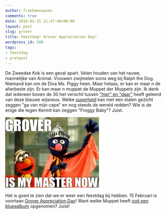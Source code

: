 ```yaml
---
author: frankmeeuwsen
comments: true
date: 2010-02-15 21:47:49+00:00
layout: post
slug: grover
title: Feestdag! Grover Appreciation Day!
wordpress_id: 580
tags:
- feestdag
- pretpost
---
```


De Zweedse Kok is een geval apart. Velen houden van het rauwe, mannelijke van Animal. Vrouwen zwijmelen soms weg bij Ralph the Dog. Niemand kan om de Diva Ms. Piggy heen. Maar helaas, er kan er maar n de allerbeste zijn. Er kan maar n muppet de Muppet der Muppets zijn. Ik denk dat iedereen boven de 30 het verschil tussen ["hier" en "daar"](http://www.youtube.com/watch?v=hf-HBMq9ggg) heeft geleerd van deze blauwe wijsneus. Welke [superheld](http://muppet.wikia.com/wiki/Super_Grover) kan met een stalen gezicht zeggen "ga van mijn cape" en nog steeds de wereld redden? Wie is de enige die tegen Kermit kan zeggen "Froggy Baby"? Juist.

[![](../images/uploadimages/groverday-300x225.jpg)](../images/uploadimages/groverday.jpg)

Het is goed te zien dat we er weer een feestdag bij hebben. 15 Februari is voortaan [Grover Appreciation Day](http://whatever.scalzi.com/2010/02/15/i-hereby-unilaterally-declare-february-15th-to-be-international-grover-appreciation-day/)! Want welke Muppet heeft [ooit een bluesalbum](http://muppet.wikia.com/wiki/Grover_Sings_the_Blues) opgenomen? Juist!
